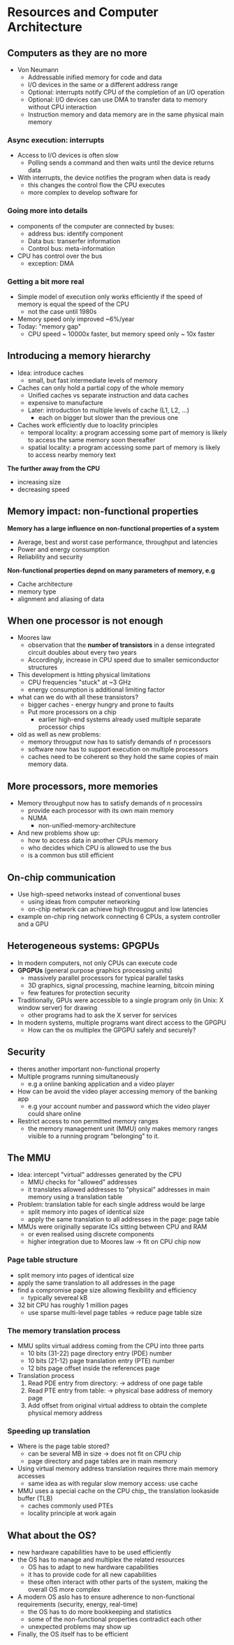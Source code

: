 # Resources and Computer Architecture
## Computers as they are no more
- Von Neumann
	- Addressable inified memory for code and data
	- I/O devices in the same or a different address range
	- Optional: interrupts notify CPU of the completion of an I/O operation
	- Optional: I/O devices can use DMA to transfer data to memory without CPU interaction
	- Instruction memory and data memory are in the same physical main memory

### Async execution: interrupts
- Access to I/O devices is often slow
	- Polling sends a command and then waits until the device returns data
- With interrupts, the device notifies the program when data is ready
	- this changes the control flow the CPU executes
	- more complex to develop software for

### Going more into details
- components of the computer are connected by buses:
	- address bus: identify component
	- Data bus: transerfer information
	- Control bus: meta-information
- CPU has control over the bus
	- exception: DMA

### Getting a bit more real
- Simple model of executiion only works efficiently if the speed of memory is equal the speed of the CPU
	- not the case until 1980s
- Memory speed only improved ~6%/year
- Today: "memory gap"
	- CPU speed ~ 10000x faster, but memory speed only ~ 10x faster

## Introducing a memory hierarchy
- Idea: introduce caches
	- small, but fast intermediate levels of memory
- Caches can only hold a partial copy of the whole memory
	- Unified caches vs separate instruction and data caches
	- expensive to manufacture
	- Later: introduction to multiple levels of cache (L1, L2, ...)
		- each on bigger but slower than the previous one
- Caches work efficiently due to loaclity principles
	- temporal locality: a program accessing some part of memory is likely to access the same memory soon thereafter
	- spatial locality: a program accessing some part of memory is likely to access nearby memory text

**The further away from the CPU**
- increasing size
- decreasing speed

## Memory impact: non-functional properties
**Memory has a large influence on non-functional properties of a system**
- Average, best and worst case performance, throughput and latencies
- Power and energy consumption
- Reliability and security

**Non-functional properties depnd on many parameters of memory, e.g**
- Cache architecture
- memory type
- alignment and aliasing of data

## When one processor is not enough
- Moores law
	- observation that the **number of transistors** in a dense integrated circuit doubles about every two years
	- Accordingly, increase in CPU speed due to smaller semiconductor structures
- This development is htting physical limitations
	- CPU frequencies "stuck" at ~3 GHz
	- energy consumption is additional limiting factor
- what can we do with all these transistors?
	- bigger caches - energy hungry and prone to faults
	- Put more processors on a chip
		- earlier high-end systems already used multiple separate processor chips
- old as well as new problems:
	- memory througput now has to satisfy demands of n processors
	- software now has to support execution on multiple processors
	- caches need to be coherent so they hold the same copies of main memory data.

## More processors, more memories
- Memory throughput now has to satisfy demands of n processirs
	- provide each processor with its own main memory
	- NUMA
		- non-unified-memory-architecture
- And new problems show up:
	- how to access data in another CPUs memory
	- who decides which CPU is allowed to use the bus
	- is a common bus still efficient

## On-chip communication
- Use high-speed networks instead of conventional buses
	- using ideas from computer networking
	- on-chip network can achieve high througput and low latencies
- example on-chip ring network connecting 6 CPUs, a system controller and a GPU

## Heterogeneous systems: GPGPUs
- In modern computers, not only CPUs can execute code
- **GPGPUs** (general purpose graphics processing units)
	- massively parallel processors for typical parallel tasks
	- 3D graphics, signal processing, machine learning, bitcoin mining
	- few features for protection security
- Traditionally, GPUs were accessible to a single program only (in Unix: X window server) for drawing
	- other programs had to ask the X server for services
- In modern systems, multiple programs want direct access to the GPGPU
	- How can the os multiplex the GPGPU safely and securely?

## Security
- theres another important non-functional property
- Multiple programs running simultaneously
	- e.g a online banking application and a video player
- How can be avoid the video player accessing memory of the banking app
	- e.g your account number and password which the video player could share online
- Restrict access to non permitted memory ranges
	- the memory management unit (MMU) only makes memory ranges visible to a running program "belonging" to it.

## The MMU
- Idea: intercept "virtual" addresses generated by the CPU
	- MMU checks for "allowed" addresses
	- it translates allowed addresses to "physical" addresses in main memory using a translation table
- Problem: translation table for each single address would be large
	- split memory into pages of identical size
	- apply the same translation to all addresses in the page: page table
- MMUs were originally separate ICs sitting between CPU and RAM
	- or even realised using discrete components
	- higher integration due to Moores law -> fit on CPU chip now

### Page table structure
- split memory into pages of identical size
- apply the same translation to all addresses in the page
- find a compromise page size allowing flexibility and efficiency
	- typically severeal kB
- 32 bit CPU has roughly 1 million pages
	- use sparse multi-level page tables -> reduce page table size

### The memory translation process
- MMU splits virtual address coming from the CPU into three parts
	- 10 bits (31-22) page directory entry (PDE) number
	- 10 bits (21-12) page translation entry (PTE) number
	- 12 bits page offset inside the references page
- Translation process
	1. Read PDE entry from directory: -> address of one page table
	2. Read PTE entry from table: -> physical base address of memory page
	3. Add offset from original virtual address to obtain the complete physical memory address

### Speeding up translation
- Where is the page table stored?
	- can be several MB in size -> does not fit on CPU chip
	- page directory and page tables are in main memory
- Using virtual memory address translation requires thrre main memory accesses
	- same idea as with regular slow memory access: use cache
- MMU uses a special cache on the CPU chip_ the translation lookaside buffer (TLB)
	- caches commonly used PTEs
	- locality principle at work again

## What about the OS?
- new hardware capabilities have to be used efficiently
- the OS has to manage and multiplex the related resources
	- OS has to adapt to new hardware capabilities
	- it has to provide code for all new capabilities
	- these often interact with other parts of the system, making the overall OS more complex
- A modern OS aslo has to ensure adherence to non-functional requirements (security, energy, real-time)
	- the OS has to do more bookkeeping and statistics
	- some of the non-functional properties contradict each other
	- unexpected problems may show up
- Finally, the OS itself has to be efficient
